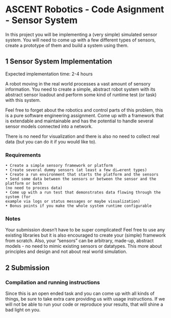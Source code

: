 # ASCENT Robotics - Code Asignment - Sensor System

In this project you will be implementing a (very simple) simulated sensor system. You will need to come up with a few different types of sensors, create a prototype of them and build a system using them.

## 1 Sensor System Implementation

Expected implementation time: 2-4 hours

A robot moving in the real world processes a vast amount of sensory information. You need to create a simple, abstract robot system with its abstract sensor loadout and perform some kind of runtime test (or task) with this system.

Feel free to forget about the robotics and control parts of this problem, this is a pure software engineering assignment. Come up with a framework that is extendable and maintainable and has the potential to handle several sensor models connected into a network.

There is no need for visualization and there is also no need to collect real data (but you can
do it if you would like to).

### Requirements

    • Create a simple sensory framework or platform
    • Create several dummy sensors (at least a few di↵erent types)
    • Create a run environment that starts the platform and the sensors
    • Send some data between the sensors or between the sensor and the platform or both
    (no need to process data)
    • Come up with a run test that demonstrates data flowing through the system (for
    example via logs or status messages or maybe visualization)
    • Bonus points if you make the whole system runtime configurable

### Notes

Your submission doesn’t have to be super complicated! Feel free to use any existing libraries but it is also encouraged to create your (simple) framework from scratch. Also, your ”sensors” can be arbitrary, made-up, abstract models - no need to mimic existing sensors or datatypes. This more about principles and design and not about real world simulation.

## 2 Submission

### Compilation and running instructions

Since this is an open ended task and you can come up with all kinds of things, be sure to take extra care providing us with usage instructions. If we will not be able to run your code or reproduce your results, that will shine a bad light on you.